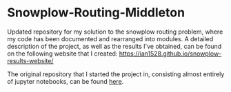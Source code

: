 # Snowplow-Routing-Middleton

Updated repository for my solution to the snowplow routing problem, where my code has been documented and rearranged into modules. A detailed description of the project, as well as the results I've obtained, can be found on the following website that I created:
https://ian1528.github.io/snowplow-results-website/ 

The original repository that I started the project in, consisting almost entirely of jupyter notebooks, can be found [here](https://github.com/Ian1528/Snowplow-Route-Optimization).
